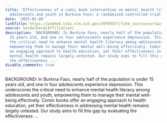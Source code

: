 ```yaml
---
title: 'Effectiveness of a comic book intervention on mental health literacy among
  adolescents and youth in Burkina Faso: a randomized controlled trial protocol'
date: '2025-01-09'
linkTitle: https://pubmed.ncbi.nlm.nih.gov/39789577/?utm_source=curl&utm_medium=rss&utm_campaign=pubmed-2&utm_content=1FakS-2QOkCT8HsMOQP1bCRQ4YzyumYOmxmF0moLsQ3dFB1E9V&fc=20220326224207&ff=20250110170846&v=2.18.0.post9+e462414
source: heidelberg[Affiliation]
description: 'BACKGROUND: In Burkina Faso, nearly half of the population is under
  15 years old, and one in four adolescents experience depression. This underscores
  the critical need to enhance mental health literacy among adolescents and youth,
  empowering them to manage their mental well-being effectively. Comic books offer
  an engaging approach to health education, yet their effectiveness in addressing
  mental health remains largely untested. Our study aims to fill this gap by evaluating
  the effectiveness ...'
disable_comments: true
---
```

BACKGROUND: In Burkina Faso, nearly half of the population is under 15 years old, and one in four adolescents experience depression. This underscores the critical need to enhance mental health literacy among adolescents and youth, empowering them to manage their mental well-being effectively. Comic books offer an engaging approach to health education, yet their effectiveness in addressing mental health remains largely untested. Our study aims to fill this gap by evaluating the effectiveness ...